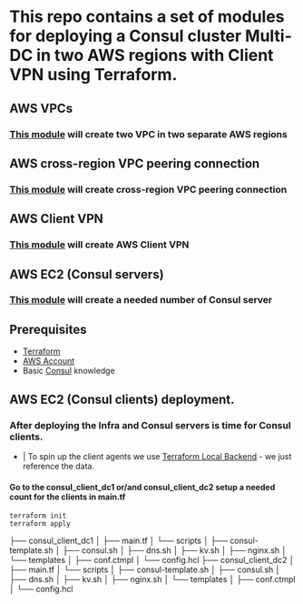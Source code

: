 # This repo contains a set of modules for deploying a Consul cluster Multi-DC in two AWS regions with Client VPN using Terraform.

## AWS VPCs

### [This module](https://github.com/chavo1/aws-vpc-terraform) will create two VPC in two separate AWS regions

## AWS cross-region VPC peering connection

### [This module](https://github.com/chavo1/peering-aws-vpc) will create cross-region VPC peering connection

## AWS Client VPN

### [This module](https://github.com/chavo1/client-vpn-aws-terraform) will create AWS Client VPN

## AWS EC2 (Consul servers)

### [This module](https://github.com/chavo1/aws-consul-terraform-multi-region) will create a needed number of Consul server

## Prerequisites

- [Terraform](https://www.terraform.io/downloads.html)
- [AWS Account](https://aws.amazon.com/account/)
- Basic [Consul](https://www.consul.io/) knowledge


## AWS EC2 (Consul clients) deployment.

### After deploying the Infra and Consul servers is time for Consul clients.
  - | To spin up the client agents we use [Terraform Local Backend](https://www.terraform.io/docs/backends/types/local.html#example-reference) - we just reference the data. 

#### Go to the consul_client_dc1 or/and consul_client_dc2 setup a needed count for the clients in main.tf
```
terraform init
terraform apply 
```



├── consul_client_dc1
│   ├── main.tf
│   └── scripts
│       ├── consul-template.sh
│       ├── consul.sh
│       ├── dns.sh
│       ├── kv.sh
│       ├── nginx.sh
│       └── templates
│           ├── conf.ctmpl
│           └── config.hcl
├── consul_client_dc2
│   ├── main.tf
│   └── scripts
│       ├── consul-template.sh
│       ├── consul.sh
│       ├── dns.sh
│       ├── kv.sh
│       ├── nginx.sh
│       └── templates
│           ├── conf.ctmpl
│           └── config.hcl